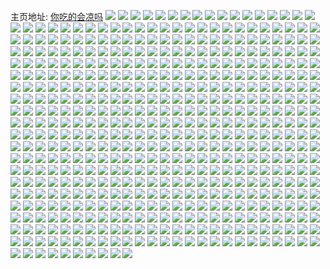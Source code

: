 主页地址: [你吃的会凉吗](https://weibo.com/u/5606866833) 
![](https://wx4.sinaimg.cn/mw2000/0067rQc1ly1h9q5w3beoej30u01o0na7.jpg) 
![](https://wx4.sinaimg.cn/mw2000/0067rQc1ly1h9py60y4bhj30u00u0dp8.jpg) 
![](https://wx4.sinaimg.cn/mw2000/0067rQc1ly1h9py61flpzj30u00u07al.jpg) 
![](https://wx4.sinaimg.cn/mw2000/0067rQc1ly1h9py622ainj30u00u0k2j.jpg) 
![](https://wx4.sinaimg.cn/mw2000/0067rQc1ly1h9py62p5rxj30u00u07fn.jpg) 
![](https://wx4.sinaimg.cn/mw2000/0067rQc1ly1h9py63xdyfj30u00u0tg0.jpg) 
![](https://wx4.sinaimg.cn/mw2000/0067rQc1ly1h9py658vftj30u00u048k.jpg) 
![](https://wx4.sinaimg.cn/mw2000/0067rQc1ly1h9py661bnqj30u00u0qbz.jpg) 
![](https://wx4.sinaimg.cn/mw2000/0067rQc1ly1h9py66inwrj30u00u0gt4.jpg) 
![](https://wx4.sinaimg.cn/mw2000/0067rQc1ly1h9py607n2yj30u00u0jzu.jpg) 
![](https://wx4.sinaimg.cn/mw2000/0067rQc1ly1h9prs7ki4dj30w30taacn.jpg) 
![](https://wx4.sinaimg.cn/mw2000/0067rQc1ly1h9l7g9lu3yj31410u0teb.jpg) 
![](https://wx4.sinaimg.cn/mw2000/0067rQc1ly1h9kv548nv7j31400u00za.jpg) 
![](https://wx4.sinaimg.cn/mw2000/0067rQc1ly1h9kv54it3vj31400u0dnx.jpg) 
![](https://wx4.sinaimg.cn/mw2000/0067rQc1ly1h9kv540hzsj31400u044z.jpg) 
![](https://wx4.sinaimg.cn/mw2000/0067rQc1ly1h9k264zlnnj30tz13ldqz.jpg) 
![](https://wx4.sinaimg.cn/mw2000/0067rQc1ly1h9k265s0b1j30u00u0wm0.jpg) 
![](https://wx4.sinaimg.cn/mw2000/0067rQc1ly1h9k2633wsoj30u0140do6.jpg) 
![](https://wx4.sinaimg.cn/mw2000/0067rQc1ly1h9k24ggu6aj30sg2mtqns.jpg) 
![](https://wx4.sinaimg.cn/mw2000/0067rQc1ly1h9k24h9g5qj30j31xzajf.jpg) 
![](https://wx4.sinaimg.cn/mw2000/0067rQc1ly1h9k24i3thqj30he1i00yn.jpg) 
![](https://wx4.sinaimg.cn/mw2000/0067rQc1ly1h9k24izbhuj30gi1j0n6m.jpg) 
![](https://wx4.sinaimg.cn/mw2000/0067rQc1ly1h9k24jpikpj30gr1ea7bi.jpg) 
![](https://wx4.sinaimg.cn/mw2000/0067rQc1ly1h9k24khz89j30g81codob.jpg) 
![](https://wx4.sinaimg.cn/mw2000/0067rQc1ly1h9k24ma8otj30sg2dce5g.jpg) 
![](https://wx4.sinaimg.cn/mw2000/0067rQc1ly1h9k24nwhqjj30qu2aqdzc.jpg) 
![](https://wx4.sinaimg.cn/mw2000/0067rQc1ly1h9k24eynhuj30i71oojyg.jpg) 
![](https://wx4.sinaimg.cn/mw2000/0067rQc1ly1h9k23az5x7j30m51ufqed.jpg) 
![](https://wx4.sinaimg.cn/mw2000/0067rQc1ly1h9k23c9tyhj30rv2blqku.jpg) 
![](https://wx4.sinaimg.cn/mw2000/0067rQc1ly1h9k23dg3x0j30pg1nedvh.jpg) 
![](https://wx4.sinaimg.cn/mw2000/0067rQc1ly1h9k23ejpzoj30qf278dt7.jpg) 
![](https://wx4.sinaimg.cn/mw2000/0067rQc1ly1h9k23fcu7hj30ji1midnk.jpg) 
![](https://wx4.sinaimg.cn/mw2000/0067rQc1ly1h9k23gl1d9j30sg2dc7n6.jpg) 
![](https://wx4.sinaimg.cn/mw2000/0067rQc1ly1h9k23hfrbaj30nv1c0k00.jpg) 
![](https://wx4.sinaimg.cn/mw2000/0067rQc1ly1h9k23inb14j30sg2mt7j8.jpg) 
![](https://wx4.sinaimg.cn/mw2000/0067rQc1ly1h9k23k0xsmj30sg2dcal4.jpg) 
![](https://wx4.sinaimg.cn/mw2000/0067rQc1ly1h9k23kldraj30sg0sdgrw.jpg) 
![](https://wx4.sinaimg.cn/mw2000/0067rQc1ly1h9k23ld7sxj30sg0sdaj5.jpg) 
![](https://wx4.sinaimg.cn/mw2000/0067rQc1ly1h9k23lsp29j30sg0sgq7n.jpg) 
![](https://wx4.sinaimg.cn/mw2000/0067rQc1ly1h9k23mm4sej30sg0qz7cd.jpg) 
![](https://wx4.sinaimg.cn/mw2000/0067rQc1ly1h9k23o8nr8j30sg2dcqmr.jpg) 
![](https://wx4.sinaimg.cn/mw2000/0067rQc1ly1h9k23pmiz2j30sg2dc7mb.jpg) 
![](https://wx4.sinaimg.cn/mw2000/0067rQc1ly1h9k23q8ugaj30hs1vy7an.jpg) 
![](https://wx4.sinaimg.cn/mw2000/0067rQc1ly1h9k239xu78j30r829o7kj.jpg) 
![](https://wx4.sinaimg.cn/mw2000/0067rQc1ly1h9k23ren2vj30sg2mt7il.jpg) 
![](https://wx4.sinaimg.cn/mw2000/0067rQc1ly1h9k1yphmrhj30sg1kwqdn.jpg) 
![](https://wx4.sinaimg.cn/mw2000/0067rQc1ly1h9k1yqo86wj30sg1kwtjv.jpg) 
![](https://wx4.sinaimg.cn/mw2000/0067rQc1ly1h9k1yv9zfmj30sg1kwds1.jpg) 
![](https://wx4.sinaimg.cn/mw2000/0067rQc1ly1h9k1ywhglij30sg20jgv2.jpg) 
![](https://wx4.sinaimg.cn/mw2000/0067rQc1ly1h9k1yx51evj30o11bx794.jpg) 
![](https://wx4.sinaimg.cn/mw2000/0067rQc1ly1h9k1yzjyolj30sg1kwwrw.jpg) 
![](https://wx4.sinaimg.cn/mw2000/0067rQc1ly1h9k1z0xt8tj30o91ciqda.jpg) 
![](https://wx4.sinaimg.cn/mw2000/0067rQc1ly1h9k1z2tnu1j30sg1kwam3.jpg) 
![](https://wx4.sinaimg.cn/mw2000/0067rQc1ly1h9k1yo1uo6j30sg1kw4dk.jpg) 
![](https://wx4.sinaimg.cn/mw2000/0067rQc1ly1h9k1opzvknj30u00u2td0.jpg) 
![](https://wx4.sinaimg.cn/mw2000/0067rQc1ly1h9k1opf1tyj30u01hc11h.jpg) 
![](https://wx4.sinaimg.cn/mw2000/0067rQc1ly1h9icpm23e3j30u00u0wm7.jpg) 
![](https://wx4.sinaimg.cn/mw2000/0067rQc1ly1h9icpn78klj30u013w45g.jpg) 
![](https://wx4.sinaimg.cn/mw2000/0067rQc1ly1h8xd3tdo20j30u00u0q92.jpg) 
![](https://wx4.sinaimg.cn/mw2000/0067rQc1ly1h8xd3tmbo3j30u00u079z.jpg) 
![](https://wx4.sinaimg.cn/mw2000/0067rQc1ly1h8xd3u2b0ij30u00u0n2q.jpg) 
![](https://wx4.sinaimg.cn/mw2000/0067rQc1ly1h8xd2t1xt1j30u00u0wk6.jpg) 
![](https://wx4.sinaimg.cn/mw2000/0067rQc1ly1h8krkphvxdj30u00u0gqx.jpg) 
![](https://wx4.sinaimg.cn/mw2000/0067rQc1ly1h8krkrvnlsj30u01aw17x.jpg) 
![](https://wx4.sinaimg.cn/mw2000/0067rQc1ly1h8krktbqyhj30u00u07ca.jpg) 
![](https://wx4.sinaimg.cn/mw2000/0067rQc1ly1h8krkvgi09j31c30u07cd.jpg) 
![](https://wx4.sinaimg.cn/mw2000/0067rQc1ly1h81hsd0kztj30u012tk0y.jpg) 
![](https://wx4.sinaimg.cn/mw2000/0067rQc1ly1h7vwq3ychjj30u00u0459.jpg) 
![](https://wx4.sinaimg.cn/mw2000/0067rQc1ly1h7vwq48uvfj30u00u0wl8.jpg) 
![](https://wx4.sinaimg.cn/mw2000/0067rQc1ly1h7vwq3kpu5j30u00u0n6p.jpg) 
![](https://wx4.sinaimg.cn/mw2000/0067rQc1ly1h7vwq4roxaj30u00u0ain.jpg) 
![](https://wx4.sinaimg.cn/mw2000/0067rQc1ly1h7vwq58jamj30u00u0aj6.jpg) 
![](https://wx4.sinaimg.cn/mw2000/0067rQc1ly1h7vwq5lullj30u00u0n5c.jpg) 
![](https://wx4.sinaimg.cn/mw2000/0067rQc1ly1h7d10lrjc5j30k00ten1v.jpg) 
![](https://wx4.sinaimg.cn/mw2000/0067rQc1ly1h6r1nl0b28j30u00u0wjg.jpg) 
![](https://wx4.sinaimg.cn/mw2000/0067rQc1ly1h6r1nl8tp7j30u00u0q5p.jpg) 
![](https://wx4.sinaimg.cn/mw2000/0067rQc1ly1h6r1nlmzuej30u00u00wf.jpg) 
![](https://wx4.sinaimg.cn/mw2000/0067rQc1ly1h6r1nkp2f6j30u00u0jwg.jpg) 
![](https://wx4.sinaimg.cn/mw2000/0067rQc1ly1h6r1nm0pm0j30u00u0n4g.jpg) 
![](https://wx4.sinaimg.cn/mw2000/0067rQc1ly1h6r1nmzup9j30u00u0n3h.jpg) 
![](https://wx4.sinaimg.cn/mw2000/0067rQc1ly1h6r1nnh3n3j30u00u0gpy.jpg) 
![](https://wx4.sinaimg.cn/mw2000/0067rQc1ly1h6r1nnv9iwj30u00u0n6e.jpg) 
![](https://wx4.sinaimg.cn/mw2000/0067rQc1ly1h6r1nml6c1j30u00u0afb.jpg) 
![](https://wx4.sinaimg.cn/mw2000/0067rQc1ly1h6gswyhyx1j30tu0twjxe.jpg) 
![](https://wx4.sinaimg.cn/mw2000/0067rQc1ly1h6gswt79wsj30tu0twgqh.jpg) 
![](https://wx4.sinaimg.cn/mw2000/0067rQc1ly1h6gsx0lt3cj30u00u0dl5.jpg) 
![](https://wx4.sinaimg.cn/mw2000/0067rQc1ly1h6gsxbb7n7j30u00u0agm.jpg) 
![](https://wx4.sinaimg.cn/mw2000/0067rQc1ly1h6gsxc2p3aj30tz0u1adl.jpg) 
![](https://wx4.sinaimg.cn/mw2000/0067rQc1ly1h6gsxdfcmmj30tz0u1gti.jpg) 
![](https://wx4.sinaimg.cn/mw2000/0067rQc1ly1h6gsxp96m4j30u00u00xa.jpg) 
![](https://wx4.sinaimg.cn/mw2000/0067rQc1ly1h6gsxuj29ij30sg1uk77q.jpg) 
![](https://wx4.sinaimg.cn/mw2000/0067rQc1ly1h6gsxvncm6j30u00u0abg.jpg) 
![](https://wx4.sinaimg.cn/mw2000/0067rQc1ly1h6gsuby3nwj30u00u07cf.jpg) 
![](https://wx4.sinaimg.cn/mw2000/0067rQc1ly1h6gsuf0dlpj30u00u0tcz.jpg) 
![](https://wx4.sinaimg.cn/mw2000/0067rQc1ly1h6ahgt8iwvj30u00u0zmb.jpg) 
![](https://wx4.sinaimg.cn/mw2000/0067rQc1ly1h6ahguf7hkj30u0140gnu.jpg) 
![](https://wx4.sinaimg.cn/mw2000/0067rQc1ly1h6ahgvowq3j30u017ktgw.jpg) 
![](https://wx4.sinaimg.cn/mw2000/0067rQc1ly1h6ahgwgqayj30u00uq78n.jpg) 
![](https://wx4.sinaimg.cn/mw2000/0067rQc1ly1h62foqsf4bj30u00u00y6.jpg) 
![](https://wx4.sinaimg.cn/mw2000/0067rQc1ly1h61pbp6xi9j30u00u0q7a.jpg) 
![](https://wx4.sinaimg.cn/mw2000/0067rQc1ly1h61pbpqeo1j30u00u0dkg.jpg) 
![](https://wx4.sinaimg.cn/mw2000/0067rQc1ly1h61pbf8l5zj30tu0tuab7.jpg) 
![](https://wx4.sinaimg.cn/mw2000/0067rQc1ly1h5xa45hic1j30u00u0wn6.jpg) 
![](https://wx4.sinaimg.cn/mw2000/0067rQc1ly1h5scdqegbbj30u01hcdu1.jpg) 
![](https://wx4.sinaimg.cn/mw2000/0067rQc1ly1h5scdqy9rfj30u01407de.jpg) 
![](https://wx4.sinaimg.cn/mw2000/0067rQc1ly1h5scdrejjbj30u01hc16s.jpg) 
![](https://wx4.sinaimg.cn/mw2000/0067rQc1ly1h5scds1mn5j30u01hc15s.jpg) 
![](https://wx4.sinaimg.cn/mw2000/0067rQc1ly1h5scdsk7q4j30u01hcam0.jpg) 
![](https://wx4.sinaimg.cn/mw2000/0067rQc1ly1h5scdt2jbsj30u01hc7f9.jpg) 
![](https://wx4.sinaimg.cn/mw2000/0067rQc1ly1h5q9otnob2j30u01bi104.jpg) 
![](https://wx4.sinaimg.cn/mw2000/0067rQc1ly1h5msuj5nyaj30tu0tu7c3.jpg) 
![](https://wx4.sinaimg.cn/mw2000/0067rQc1ly1h5msujtfg7j30u00u0wml.jpg) 
![](https://wx4.sinaimg.cn/mw2000/0067rQc1ly1h5lm7yx7bhj30u00u0dmw.jpg) 
![](https://wx4.sinaimg.cn/mw2000/0067rQc1ly1h5lm7yb5p5j30u01407gz.jpg) 
![](https://wx4.sinaimg.cn/mw2000/0067rQc1ly1h5gw1v6oobj30u00u0dop.jpg) 
![](https://wx4.sinaimg.cn/mw2000/0067rQc1ly1h5gw1vnymdj30u00u0qb7.jpg) 
![](https://wx4.sinaimg.cn/mw2000/0067rQc1ly1h5gw1w4el3j30u00u0wpa.jpg) 
![](https://wx4.sinaimg.cn/mw2000/0067rQc1ly1h5gw1wfcefj30u00u0do3.jpg) 
![](https://wx4.sinaimg.cn/mw2000/0067rQc1ly1h5gw1wtz3nj30u00u0wpx.jpg) 
![](https://wx4.sinaimg.cn/mw2000/0067rQc1ly1h5gw1u9rxbj30u00u046x.jpg) 
![](https://wx4.sinaimg.cn/mw2000/0067rQc1ly1h5gw1x4wp2j30u00u0gro.jpg) 
![](https://wx4.sinaimg.cn/mw2000/0067rQc1ly1h5gw1xh1crj30u00u045z.jpg) 
![](https://wx4.sinaimg.cn/mw2000/0067rQc1ly1h5gw1xswf8j30u00u0ah9.jpg) 
![](https://wx4.sinaimg.cn/mw2000/0067rQc1ly1h5clz78kcmj30u01910z8.jpg) 
![](https://wx4.sinaimg.cn/mw2000/0067rQc1ly1h5596yfgf4j30tu0tujux.jpg) 
![](https://wx4.sinaimg.cn/mw2000/0067rQc1ly1h523o50kc4j30wp0u0wg8.jpg) 
![](https://wx4.sinaimg.cn/mw2000/0067rQc1ly1h51vdu5h2pj30tu13ugyf.jpg) 
![](https://wx4.sinaimg.cn/mw2000/0067rQc1ly1h4zmvld9xwj30u00u0th9.jpg) 
![](https://wx4.sinaimg.cn/mw2000/0067rQc1ly1h4zmvkxvadj30u00u07au.jpg) 
![](https://wx4.sinaimg.cn/mw2000/0067rQc1ly1h4zmvlo00qj30u00u0gqc.jpg) 
![](https://wx4.sinaimg.cn/mw2000/0067rQc1ly1h4zmvlxljcj30u00u0aga.jpg) 
![](https://wx4.sinaimg.cn/mw2000/0067rQc1ly1h4zmvmazi8j30u00u07bg.jpg) 
![](https://wx4.sinaimg.cn/mw2000/0067rQc1ly1h4zmvmmavqj30u00u0462.jpg) 
![](https://wx4.sinaimg.cn/mw2000/0067rQc1ly1h4zmvnojocj30u00u0tfn.jpg) 
![](https://wx4.sinaimg.cn/mw2000/0067rQc1ly1h4zmvo722tj30u00u0jz6.jpg) 
![](https://wx4.sinaimg.cn/mw2000/0067rQc1ly1h4zmvohmiuj30u00u0wl1.jpg) 
![](https://wx4.sinaimg.cn/mw2000/0067rQc1ly1h4zbsll0vqj30sb0jz0wm.jpg) 
![](https://wx4.sinaimg.cn/mw2000/0067rQc1ly1h4zbsl8s1oj30u00u0jw1.jpg) 
![](https://wx4.sinaimg.cn/mw2000/0067rQc1ly1h4w4m13ps8j30u00u0zqm.jpg) 
![](https://wx4.sinaimg.cn/mw2000/0067rQc1ly1h4u1y9fznrj30u01hck5j.jpg) 
![](https://wx4.sinaimg.cn/mw2000/0067rQc1ly1h4slakm8poj30uf0u0n14.jpg) 
![](https://wx4.sinaimg.cn/mw2000/0067rQc1ly1h4ofi4y1gaj30u00zg0w1.jpg) 
![](https://wx4.sinaimg.cn/mw2000/0067rQc1ly1h4ihxux5ilj30zk0k0tbx.jpg) 
![](https://wx4.sinaimg.cn/mw2000/0067rQc1ly1h4h5ckljz5j31g90u0dn3.jpg) 
![](https://wx4.sinaimg.cn/mw2000/0067rQc1ly1h4h5c2zggxj31if0u0agz.jpg) 
![](https://wx4.sinaimg.cn/mw2000/0067rQc1ly1h4fvx1e41yj30sg2687mc.jpg) 
![](https://wx4.sinaimg.cn/mw2000/0067rQc1ly1h4fvx20pvuj30sg2dch8w.jpg) 
![](https://wx4.sinaimg.cn/mw2000/0067rQc1ly1h4fvx2jgwkj30sg2dc4jm.jpg) 
![](https://wx4.sinaimg.cn/mw2000/0067rQc1ly1h4fvx320sjj30sg2c41gf.jpg) 
![](https://wx4.sinaimg.cn/mw2000/0067rQc1ly1h4fvx3h8bwj30sg254h3m.jpg) 
![](https://wx4.sinaimg.cn/mw2000/0067rQc1ly1h4fvx41sbwj30sg2dcb07.jpg) 
![](https://wx4.sinaimg.cn/mw2000/0067rQc1ly1h4fvx0zxq7j30sg2dcha4.jpg) 
![](https://wx4.sinaimg.cn/mw2000/0067rQc1ly1h4fvx4g9h1j30sg3agqhv.jpg) 
![](https://wx4.sinaimg.cn/mw2000/0067rQc1ly1h4fvx55eihj30sg2dch7h.jpg) 
![](https://wx4.sinaimg.cn/mw2000/0067rQc1ly1h4f8nbcp7qj30u00u07b6.jpg) 
![](https://wx4.sinaimg.cn/mw2000/0067rQc1ly1h4cf477f4yj30ko0ep763.jpg) 
![](https://wx4.sinaimg.cn/mw2000/0067rQc1ly1h4b75f88ysj30u00u07bl.jpg) 
![](https://wx4.sinaimg.cn/mw2000/0067rQc1ly1h4b75eyu6cj30th1ftn3s.jpg) 
![](https://wx4.sinaimg.cn/mw2000/0067rQc1ly1h4a6ww0ja2j30u00u0jzq.jpg) 
![](https://wx4.sinaimg.cn/mw2000/0067rQc1ly1h485dfab5uj30u00u044y.jpg) 
![](https://wx4.sinaimg.cn/mw2000/0067rQc1ly1h46ghgqmxij30uw0u0qb4.jpg) 
![](https://wx4.sinaimg.cn/mw2000/0067rQc1ly1h46ghizc9pj30u01hck18.jpg) 
![](https://wx4.sinaimg.cn/mw2000/0067rQc1ly1h41yl81ze1j30u01hc7em.jpg) 
![](https://wx4.sinaimg.cn/mw2000/0067rQc1ly1h41yl99yo8j30u01hcaju.jpg) 
![](https://wx4.sinaimg.cn/mw2000/0067rQc1ly1h41yl9woivj30u0140gvq.jpg) 
![](https://wx4.sinaimg.cn/mw2000/0067rQc1ly1h41ylah7itj30u00u0n4p.jpg) 
![](https://wx4.sinaimg.cn/mw2000/0067rQc1ly1h41yl78asoj30u00u0dm6.jpg) 
![](https://wx4.sinaimg.cn/mw2000/0067rQc1ly1h41ylax43dj30u01pan4m.jpg) 
![](https://wx4.sinaimg.cn/mw2000/0067rQc1ly1h40ypxgff1j30u01hcn3h.jpg) 
![](https://wx4.sinaimg.cn/mw2000/0067rQc1ly1h3zspwcdhij31400u0tgq.jpg) 
![](https://wx4.sinaimg.cn/mw2000/0067rQc1ly1h3u8t4z0lvj30tu0tu0zo.jpg) 
![](https://wx4.sinaimg.cn/mw2000/0067rQc1ly1h3roy5na40j30u00u0458.jpg) 
![](https://wx4.sinaimg.cn/mw2000/0067rQc1ly1h3roy5w567j30u00u0gqa.jpg) 
![](https://wx4.sinaimg.cn/mw2000/0067rQc1ly1h3roy4zkc7j30u00u0n16.jpg) 
![](https://wx4.sinaimg.cn/mw2000/0067rQc1ly1h3roy64gy9j30u00u0wkd.jpg) 
![](https://wx4.sinaimg.cn/mw2000/0067rQc1ly1h3roy6dpr4j30u00u0dn3.jpg) 
![](https://wx4.sinaimg.cn/mw2000/0067rQc1ly1h3roy6p5pnj30u00u0jwr.jpg) 
![](https://wx4.sinaimg.cn/mw2000/0067rQc1ly1h3roy6x6msj30u00u0wn2.jpg) 
![](https://wx4.sinaimg.cn/mw2000/0067rQc1ly1h3roy7b4ajj30u00u0afk.jpg) 
![](https://wx4.sinaimg.cn/mw2000/0067rQc1ly1h3roy7k0pej30u01400ye.jpg) 
![](https://wx4.sinaimg.cn/mw2000/0067rQc1ly1h3ob5v6z2ej30u01hcn55.jpg) 
![](https://wx4.sinaimg.cn/mw2000/0067rQc1ly1h3ob5urs3sj30u01hcai9.jpg) 
![](https://wx4.sinaimg.cn/mw2000/0067rQc1ly1h3ob6igufwj30u01hctin.jpg) 
![](https://wx4.sinaimg.cn/mw2000/0067rQc1ly1h3ob6i1pw6j30u00u0gp7.jpg) 
![](https://wx4.sinaimg.cn/mw2000/0067rQc1ly1h3n7telumzj30u00u0n3l.jpg) 
![](https://wx4.sinaimg.cn/mw2000/0067rQc1ly1h3lyw0dimqj30u01400ye.jpg) 
![](https://wx4.sinaimg.cn/mw2000/0067rQc1ly1h3lyw0tn2xj30u0140tdv.jpg) 
![](https://wx4.sinaimg.cn/mw2000/0067rQc1ly1h3jq6yxzh3j30u01hckbl.jpg) 
![](https://wx4.sinaimg.cn/mw2000/0067rQc1ly1h3i81odknjj30u01sy78i.jpg) 
![](https://wx4.sinaimg.cn/mw2000/0067rQc1ly1h3gdc04xzej30u00u010c.jpg) 
![](https://wx4.sinaimg.cn/mw2000/0067rQc1ly1h3fzxq1hgpj30u00u07ax.jpg) 
![](https://wx4.sinaimg.cn/mw2000/0067rQc1ly1h3feby02hyj31910u0jxg.jpg) 
![](https://wx4.sinaimg.cn/mw2000/0067rQc1ly1h3f2q5kqqzj30u01syjw4.jpg) 
![](https://wx4.sinaimg.cn/mw2000/0067rQc1ly1h3f2q65ceoj30u00u0jyw.jpg) 
![](https://wx4.sinaimg.cn/mw2000/0067rQc1ly1h3binj6onij30u00u0tg4.jpg) 
![](https://wx4.sinaimg.cn/mw2000/0067rQc1ly1h39rl8syf9j30tu0tutdy.jpg) 
![](https://wx4.sinaimg.cn/mw2000/0067rQc1ly1h398bo3ek8j30u00u0gsc.jpg) 
![](https://wx4.sinaimg.cn/mw2000/0067rQc1ly1h381rc12zgj30mi0u00vz.jpg) 
![](https://wx4.sinaimg.cn/mw2000/0067rQc1ly1h3712v01urj30u00u07cm.jpg) 
![](https://wx4.sinaimg.cn/mw2000/0067rQc1ly1h36gy0p4mqj30u00u0tgn.jpg) 
![](https://wx4.sinaimg.cn/mw2000/0067rQc1ly1h36gy08am9j30u00u0wmg.jpg) 
![](https://wx4.sinaimg.cn/mw2000/0067rQc1ly1h36gy14qq3j30u00u0aiy.jpg) 
![](https://wx4.sinaimg.cn/mw2000/0067rQc1ly1h36gy1uri1j30u00u0wlt.jpg) 
![](https://wx4.sinaimg.cn/mw2000/0067rQc1ly1h34g508n27j30u00u0dil.jpg) 
![](https://wx4.sinaimg.cn/mw2000/0067rQc1ly1h34g51e47bj30u40u0gpq.jpg) 
![](https://wx4.sinaimg.cn/mw2000/0067rQc1ly1h34g52cugcj30u00u0wih.jpg) 
![](https://wx4.sinaimg.cn/mw2000/0067rQc1ly1h33nnxfua3j30u0140aef.jpg) 
![](https://wx4.sinaimg.cn/mw2000/0067rQc1ly1h33nnxsmchj30u00u0tek.jpg) 
![](https://wx4.sinaimg.cn/mw2000/0067rQc1ly1h32fs17ftuj30tu0tu79f.jpg) 
![](https://wx4.sinaimg.cn/mw2000/0067rQc1ly1h31y60uqavj30u00u0wjq.jpg) 
![](https://wx4.sinaimg.cn/mw2000/0067rQc1ly1h31y618ea8j30u00u0do5.jpg) 
![](https://wx4.sinaimg.cn/mw2000/0067rQc1ly1h31y61ixdqj30u00u07a7.jpg) 
![](https://wx4.sinaimg.cn/mw2000/0067rQc1ly1h31y622ecqj30u00u0k0l.jpg) 
![](https://wx4.sinaimg.cn/mw2000/0067rQc1ly1h2zriqtssfj30u0140grf.jpg) 
![](https://wx4.sinaimg.cn/mw2000/0067rQc1ly1h2zri1s8jtj30u00u0wl3.jpg) 
![](https://wx4.sinaimg.cn/mw2000/0067rQc1ly1h2zri22ku1j30u00u0dky.jpg) 
![](https://wx4.sinaimg.cn/mw2000/0067rQc1ly1h2zri1j6qjj30u00u011j.jpg) 
![](https://wx4.sinaimg.cn/mw2000/0067rQc1ly1h2zri29yuwj30u00u0afi.jpg) 
![](https://wx4.sinaimg.cn/mw2000/0067rQc1ly1h2zri2kk3lj30u00u0jzc.jpg) 
![](https://wx4.sinaimg.cn/mw2000/0067rQc1ly1h2zri2tvwyj30u00u0q9x.jpg) 
![](https://wx4.sinaimg.cn/mw2000/0067rQc1ly1h2zri32ad2j30u00u044g.jpg) 
![](https://wx4.sinaimg.cn/mw2000/0067rQc1ly1h2zri3ezg6j30u00u0449.jpg) 
![](https://wx4.sinaimg.cn/mw2000/0067rQc1ly1h2zri3plogj30u00u07bv.jpg) 
![](https://wx4.sinaimg.cn/mw2000/0067rQc1ly1h2zpnstk4hj30u00u0juu.jpg) 
![](https://wx4.sinaimg.cn/mw2000/0067rQc1ly1h2zpnsf0b8j30u00u0qa2.jpg) 
![](https://wx4.sinaimg.cn/mw2000/0067rQc1ly1h2zpnt5t3cj30u0184tg9.jpg) 
![](https://wx4.sinaimg.cn/mw2000/0067rQc1ly1h2zpntchawj30u00u0448.jpg) 
![](https://wx4.sinaimg.cn/mw2000/0067rQc1ly1h2xvq9s0yij30u01syafz.jpg) 
![](https://wx4.sinaimg.cn/mw2000/0067rQc1ly1h2xvnev7o1j30u00u0wlz.jpg) 
![](https://wx4.sinaimg.cn/mw2000/0067rQc1ly1h2wlwa70y3j30u0140105.jpg) 
![](https://wx4.sinaimg.cn/mw2000/0067rQc1ly1h2wlw9tg1vj30u00u0wk3.jpg) 
![](https://wx4.sinaimg.cn/mw2000/0067rQc1gy1h2vffkdaftj30u00u0124.jpg) 
![](https://wx4.sinaimg.cn/mw2000/0067rQc1gy1h2vfflek8pj31hc0u0aio.jpg) 
![](https://wx4.sinaimg.cn/mw2000/0067rQc1gy1h2vffm2lsaj30k00zkq9j.jpg) 
![](https://wx4.sinaimg.cn/mw2000/0067rQc1gy1h2vffiz2mvj30u00u0tew.jpg) 
![](https://wx4.sinaimg.cn/mw2000/0067rQc1gy1h2vahn01g3j31400u0aff.jpg) 
![](https://wx4.sinaimg.cn/mw2000/0067rQc1gy1h2vai3nn4aj30u0140wkv.jpg) 
![](https://wx4.sinaimg.cn/mw2000/0067rQc1gy1h2uh5tzgxkj30u014047m.jpg) 
![](https://wx4.sinaimg.cn/mw2000/0067rQc1gy1h2qq96q8jnj30u01hcaj4.jpg) 
![](https://wx4.sinaimg.cn/mw2000/0067rQc1gy1h2qq97cri8j30u01hcgxd.jpg) 
![](https://wx4.sinaimg.cn/mw2000/0067rQc1gy1h2oh7f9o4hj30u00ygmz8.jpg) 
![](https://wx4.sinaimg.cn/mw2000/0067rQc1gy1h2m73fy0j6j30u01hc7g9.jpg) 
![](https://wx4.sinaimg.cn/mw2000/0067rQc1ly1h2m156wu3xj30u00vktb2.jpg) 
![](https://wx4.sinaimg.cn/mw2000/0067rQc1ly1h2m156i3ixj30u00u1gnf.jpg) 
![](https://wx4.sinaimg.cn/mw2000/0067rQc1gy1h2l2stsjufj30wi0r1ta6.jpg) 
![](https://wx4.sinaimg.cn/mw2000/0067rQc1gy1h2l2steomej30wi0ti0ud.jpg) 
![](https://wx4.sinaimg.cn/mw2000/0067rQc1gy1h2l2su70eij30wi0t7760.jpg) 
![](https://wx4.sinaimg.cn/mw2000/0067rQc1gy1h2l2sukb9mj30u00xhac3.jpg) 
![](https://wx4.sinaimg.cn/mw2000/0067rQc1gy1h2l2svsw7qj30u00uqmz9.jpg) 
![](https://wx4.sinaimg.cn/mw2000/0067rQc1gy1h2l2sv69pvj30u00u1jt4.jpg) 
![](https://wx4.sinaimg.cn/mw2000/0067rQc1gy1h2ie0vxrxwj30uj0u0afr.jpg) 
![](https://wx4.sinaimg.cn/mw2000/0067rQc1gy1h2ie0x4150j30u0140tlc.jpg) 
![](https://wx4.sinaimg.cn/mw2000/0067rQc1gy1h2idzud50hj30u00u00yb.jpg) 
![](https://wx4.sinaimg.cn/mw2000/0067rQc1gy1h2gcu3053ij30u00vudhj.jpg) 
![](https://wx4.sinaimg.cn/mw2000/0067rQc1gy1h2gcubpn9pj31sy0u079y.jpg) 
![](https://wx4.sinaimg.cn/mw2000/0067rQc1gy1h2gbo0edq2j30u00u0thb.jpg) 
![](https://wx4.sinaimg.cn/mw2000/0067rQc1gy1h2gbo1url0j30u00u0ahv.jpg) 
![](https://wx4.sinaimg.cn/mw2000/0067rQc1gy1h2gbo32ds2j30u00u010z.jpg) 
![](https://wx4.sinaimg.cn/mw2000/0067rQc1gy1h2gbnuuzbhj30u00u0jyj.jpg) 
![](https://wx4.sinaimg.cn/mw2000/0067rQc1gy1h2f6zul24mj30u00u27bm.jpg) 
![](https://wx4.sinaimg.cn/mw2000/0067rQc1gy1h2f6zvi92dj30u01407d1.jpg) 
![](https://wx4.sinaimg.cn/mw2000/0067rQc1gy1h2f6ztgefnj30u00u0111.jpg) 
![](https://wx4.sinaimg.cn/mw2000/0067rQc1gy1h2f6zw6cp0j31400u0jvy.jpg) 
![](https://wx4.sinaimg.cn/mw2000/0067rQc1gy1h2epjg1dc2j30u00u0tdz.jpg) 
![](https://wx4.sinaimg.cn/mw2000/0067rQc1gy1h2e1neei1ij30u40u0myw.jpg) 
![](https://wx4.sinaimg.cn/mw2000/0067rQc1gy1h2e1ncb1okj30u00ys0uq.jpg) 
![](https://wx4.sinaimg.cn/mw2000/0067rQc1gy1h2cun2lfovj30u00vd0uf.jpg) 
![](https://wx4.sinaimg.cn/mw2000/0067rQc1gy1h2cun7o7jzj30u01sytii.jpg) 
![](https://wx4.sinaimg.cn/mw2000/0067rQc1gy1h2bp6qbg1gj30u00uhwg9.jpg) 
![](https://wx4.sinaimg.cn/mw2000/0067rQc1ly1h2ak98d1jqj30u00uj764.jpg) 
![](https://wx4.sinaimg.cn/mw2000/0067rQc1ly1h2ak99nua1j30u0140jyc.jpg) 
![](https://wx4.sinaimg.cn/mw2000/0067rQc1ly1h2ak75rtn0j30u00u0wl9.jpg) 
![](https://wx4.sinaimg.cn/mw2000/0067rQc1ly1h2ak76aampj30u00u0agy.jpg) 
![](https://wx4.sinaimg.cn/mw2000/0067rQc1ly1h2ak78phy5j30u00u0aia.jpg) 
![](https://wx4.sinaimg.cn/mw2000/0067rQc1ly1h2ak79te8dj30u00u079q.jpg) 
![](https://wx4.sinaimg.cn/mw2000/0067rQc1ly1h2aduqb5h4j30u01syq6a.jpg) 
![](https://wx4.sinaimg.cn/mw2000/0067rQc1gy1h29bzjxmncj30wi0wrtcu.jpg) 
![](https://wx4.sinaimg.cn/mw2000/0067rQc1ly1h28a0n1uhvj30wi0m975p.jpg) 
![](https://wx4.sinaimg.cn/mw2000/0067rQc1ly1h2743vodpsj30u00u0dkp.jpg) 
![](https://wx4.sinaimg.cn/mw2000/0067rQc1ly1h2743vb36mj30u00u0wj2.jpg) 
![](https://wx4.sinaimg.cn/mw2000/0067rQc1ly1h26oxc7x20j32c02c0hdw.jpg) 
![](https://wx4.sinaimg.cn/mw2000/0067rQc1ly1h26oxf0cenj32c02c0npf.jpg) 
![](https://wx4.sinaimg.cn/mw2000/0067rQc1gy1h21g6uuqp0j30u00u0ai1.jpg) 
![](https://wx4.sinaimg.cn/mw2000/0067rQc1gy1h21g6oea2ij30u00u07cy.jpg) 
![](https://wx4.sinaimg.cn/mw2000/0067rQc1gy1h21g6nu484j30u00u0n4a.jpg) 
![](https://wx4.sinaimg.cn/mw2000/0067rQc1gy1h1xra4ruylj30u01a344o.jpg) 
![](https://wx4.sinaimg.cn/mw2000/0067rQc1gy1h1vl1w34bej30u00x8n1h.jpg) 
![](https://wx4.sinaimg.cn/mw2000/0067rQc1gy1h1vl1vi9r5j30u014ajvl.jpg) 
![](https://wx4.sinaimg.cn/mw2000/0067rQc1gy1h1saraisn4j31400u0gr2.jpg) 
![](https://wx4.sinaimg.cn/mw2000/0067rQc1gy1h1phvklodij30u00u0wol.jpg) 
![](https://wx4.sinaimg.cn/mw2000/0067rQc1gy1h1phvl0rotj30u00u0n5n.jpg) 
![](https://wx4.sinaimg.cn/mw2000/0067rQc1gy1h1phvjxs45j30u00u0wma.jpg) 
![](https://wx4.sinaimg.cn/mw2000/0067rQc1gy1h1phvlgtcsj30u00u0dmq.jpg) 
![](https://wx4.sinaimg.cn/mw2000/0067rQc1gy1h1oi5k788fj30o60wadqy.jpg) 
![](https://wx4.sinaimg.cn/mw2000/0067rQc1gy1h1oi28b20uj30u00u0tjn.jpg) 
![](https://wx4.sinaimg.cn/mw2000/0067rQc1gy1h1oi27baicj30u00u011t.jpg) 
![](https://wx4.sinaimg.cn/mw2000/0067rQc1gy1h1lzctuy6aj30u00z8jwp.jpg) 
![](https://wx4.sinaimg.cn/mw2000/0067rQc1ly1h1l9s8egw8j30u00u0grt.jpg) 
![](https://wx4.sinaimg.cn/mw2000/0067rQc1ly1h1l9s8zpjoj30u00u0n28.jpg) 
![](https://wx4.sinaimg.cn/mw2000/0067rQc1ly1h1l9s9iaexj30u00u07a1.jpg) 
![](https://wx4.sinaimg.cn/mw2000/0067rQc1ly1h1l9sav7x2j30u00u0wkm.jpg) 
![](https://wx4.sinaimg.cn/mw2000/0067rQc1ly1h1l9s7qbxcj30u00u0n3p.jpg) 
![](https://wx4.sinaimg.cn/mw2000/0067rQc1ly1h1l9sbeidsj30u00u0dm2.jpg) 
![](https://wx4.sinaimg.cn/mw2000/0067rQc1ly1h1l9sbvoe1j30u00u0afk.jpg) 
![](https://wx4.sinaimg.cn/mw2000/0067rQc1ly1h1l9sacnu6j30u00u0dnm.jpg) 
![](https://wx4.sinaimg.cn/mw2000/0067rQc1ly1h1l9sc9cpaj30u00u0q7q.jpg) 
![](https://wx4.sinaimg.cn/mw2000/0067rQc1ly1h1d1fffa37j32c02c0b2c.jpg) 
![](https://wx4.sinaimg.cn/mw2000/0067rQc1ly1h1d1fcgqdxj31rx1rxe82.jpg) 
![](https://wx4.sinaimg.cn/mw2000/0067rQc1ly1h1d1fh9lgjj32c02c0u0z.jpg) 
![](https://wx4.sinaimg.cn/mw2000/0067rQc1ly1h1d1fasnncj32c02c07wk.jpg) 
![](https://wx4.sinaimg.cn/mw2000/0067rQc1ly1h1d1fjtdizj32c02c0kjp.jpg) 
![](https://wx4.sinaimg.cn/mw2000/0067rQc1ly1h19nhtkdxxj31lv1lvkjd.jpg) 
![](https://wx4.sinaimg.cn/mw2000/0067rQc1gy1h14tdb1hnlj30u01stjxo.jpg) 
![](https://wx4.sinaimg.cn/mw2000/0067rQc1gy1h14tdbkey5j30u01tyq9a.jpg) 
![](https://wx4.sinaimg.cn/mw2000/0067rQc1gy1h14tdc1dn7j30tl2gegs3.jpg) 
![](https://wx4.sinaimg.cn/mw2000/0067rQc1gy1h14td9f8poj30qo1bftd6.jpg) 
![](https://wx4.sinaimg.cn/mw2000/0067rQc1gy1h14tddnk97j30u01o0qgh.jpg) 
![](https://wx4.sinaimg.cn/mw2000/0067rQc1gy1h14tdfqfjlj30u01o118r.jpg) 
![](https://wx4.sinaimg.cn/mw2000/0067rQc1gy1h14tdh6778j30na2l00zr.jpg) 
![](https://wx4.sinaimg.cn/mw2000/0067rQc1gy1h14tdhtkgnj30u0266q8l.jpg) 
![](https://wx4.sinaimg.cn/mw2000/0067rQc1gy1h14tdidti8j30ln2abn0x.jpg) 
![](https://wx4.sinaimg.cn/mw2000/0067rQc1gy1h13x6lwq9ij30u00vugpy.jpg) 
![](https://wx4.sinaimg.cn/mw2000/0067rQc1gy1h11rwneld4j30u01synb0.jpg) 
![](https://wx4.sinaimg.cn/mw2000/0067rQc1gy1h11rws8xcyj30u01syto2.jpg) 
![](https://wx4.sinaimg.cn/mw2000/0067rQc1gy1h0z985l0lvj31sy0u0tjy.jpg) 
![](https://wx4.sinaimg.cn/mw2000/0067rQc1ly1h0vtmb1wt7j30zk0k0jvc.jpg) 
![](https://wx4.sinaimg.cn/mw2000/0067rQc1gy1h0uq3ylnwvj30u00u0af4.jpg) 
![](https://wx4.sinaimg.cn/mw2000/0067rQc1gy1h0r5reyewwj30u00u0afm.jpg) 
![](https://wx4.sinaimg.cn/mw2000/0067rQc1ly1h0ou700lxbj32c02c07wl.jpg) 
![](https://wx4.sinaimg.cn/mw2000/0067rQc1ly1h0ou6xnjd6j32c02c0x6r.jpg) 
![](https://wx4.sinaimg.cn/mw2000/0067rQc1ly1h0ou72b1flj32c02c0npf.jpg) 
![](https://wx4.sinaimg.cn/mw2000/0067rQc1ly1h0ou75h6j9j32c02c04qr.jpg) 
![](https://wx4.sinaimg.cn/mw2000/0067rQc1ly1h0ou77ysxgj32c02c0npf.jpg) 
![](https://wx4.sinaimg.cn/mw2000/0067rQc1ly1h0ou7af27dj32c02c04qs.jpg) 
![](https://wx4.sinaimg.cn/mw2000/0067rQc1ly1h0ou7d9zvdj32c02c01l0.jpg) 
![](https://wx4.sinaimg.cn/mw2000/0067rQc1ly1h0ou7gph9uj32c02c0kjn.jpg) 
![](https://wx4.sinaimg.cn/mw2000/0067rQc1ly1h0ou7iorucj32c02c0b2c.jpg) 
![](https://wx4.sinaimg.cn/mw2000/0067rQc1ly1h0mp5c5pb3j320q26cu0y.jpg) 
![](https://wx4.sinaimg.cn/mw2000/0067rQc1ly1h0mp5gkv9wj31xo1yye82.jpg) 
![](https://wx4.sinaimg.cn/mw2000/0067rQc1ly1h0mp57yi3uj321q28nkjn.jpg) 
![](https://wx4.sinaimg.cn/mw2000/0067rQc1ly1h0mp5illvzj31w51w5npe.jpg) 
![](https://wx4.sinaimg.cn/mw2000/0067rQc1ly1h0mc4t67nzj30wi1ycn4g.jpg) 
![](https://wx4.sinaimg.cn/mw2000/0067rQc1gy1h0kuy00cvqj30u00u0tgy.jpg) 
![](https://wx4.sinaimg.cn/mw2000/0067rQc1gy1h0kuy1y51aj30u00u0tfm.jpg) 
![](https://wx4.sinaimg.cn/mw2000/0067rQc1gy1h0kuy1fk2oj30u00u0tfr.jpg) 
![](https://wx4.sinaimg.cn/mw2000/0067rQc1gy1h0kuy2p60yj30u00u07c7.jpg) 
![](https://wx4.sinaimg.cn/mw2000/0067rQc1ly1h0inovinioj32c02c0u0y.jpg) 
![](https://wx4.sinaimg.cn/mw2000/0067rQc1ly1h0inoyc85fj32c02c0x6s.jpg) 
![](https://wx4.sinaimg.cn/mw2000/0067rQc1ly1h0inp0us39j32c02c0kjo.jpg) 
![](https://wx4.sinaimg.cn/mw2000/0067rQc1ly1h0inp1vy0mj31a11a17wh.jpg) 
![](https://wx4.sinaimg.cn/mw2000/0067rQc1gy1h0gqq213sqj30u0140106.jpg) 
![](https://wx4.sinaimg.cn/mw2000/0067rQc1ly1h0dcpnx8vlj32c02c0u11.jpg) 
![](https://wx4.sinaimg.cn/mw2000/0067rQc1ly1h0dcpph0qkj32c02c04qr.jpg) 
![](https://wx4.sinaimg.cn/mw2000/0067rQc1ly1h0dcpl8hhpj32c02c0e84.jpg) 
![](https://wx4.sinaimg.cn/mw2000/0067rQc1ly1h0dcpr7pfqj32c02c07wj.jpg) 
![](https://wx4.sinaimg.cn/mw2000/0067rQc1ly1h0dcpt9va2j32c02c01l1.jpg) 
![](https://wx4.sinaimg.cn/mw2000/0067rQc1ly1h0dcpvat7qj32c02c0npg.jpg) 
![](https://wx4.sinaimg.cn/mw2000/0067rQc1gy1h0acnceugcj30u00u0jx0.jpg) 
![](https://wx4.sinaimg.cn/mw2000/0067rQc1gy1h0acl67mb2j30u00u07db.jpg) 
![](https://wx4.sinaimg.cn/mw2000/0067rQc1gy1h0acl5ptb4j30u00u0jz3.jpg) 
![](https://wx4.sinaimg.cn/mw2000/0067rQc1gy1h0acl6pqg7j30u00u0n2f.jpg) 
![](https://wx4.sinaimg.cn/mw2000/0067rQc1gy1h0acl79vt7j30u00u07cu.jpg) 
![](https://wx4.sinaimg.cn/mw2000/0067rQc1gy1h099bkykujj30u00u0aif.jpg) 
![](https://wx4.sinaimg.cn/mw2000/0067rQc1gy1h099bqiqcrj30u00u0tit.jpg) 
![](https://wx4.sinaimg.cn/mw2000/0067rQc1gy1h099blmlchj30u00u0n5n.jpg) 
![](https://wx4.sinaimg.cn/mw2000/0067rQc1gy1h099bma7m8j30u00u0ahp.jpg) 
![](https://wx4.sinaimg.cn/mw2000/0067rQc1gy1h07dwa34dzj30u01407fj.jpg) 
![](https://wx4.sinaimg.cn/mw2000/0067rQc1gy1h07dwamo40j30u00u0aju.jpg) 
![](https://wx4.sinaimg.cn/mw2000/0067rQc1gy1h07dw8hn0mj30u01a8k0z.jpg) 
![](https://wx4.sinaimg.cn/mw2000/0067rQc1gy1h07dw9iy5zj30u00u00y2.jpg) 
![](https://wx4.sinaimg.cn/mw2000/0067rQc1gy1h065dtwjllj30u01hcqcd.jpg) 
![](https://wx4.sinaimg.cn/mw2000/0067rQc1ly1h007jigu4xj30wi1lsanm.jpg) 
![](https://wx4.sinaimg.cn/mw2000/0067rQc1ly1h007jl8h19j30wi1lsgzy.jpg) 
![](https://wx4.sinaimg.cn/mw2000/0067rQc1ly1gzyqp6emlkj30u0140n9t.jpg) 
![](https://wx4.sinaimg.cn/mw2000/0067rQc1ly1gzyqp752kwj30u014013g.jpg) 
![](https://wx4.sinaimg.cn/mw2000/0067rQc1ly1gzreeugz01j30u00u0wkz.jpg) 
![](https://wx4.sinaimg.cn/mw2000/0067rQc1ly1gzreeup3ynj30u00u010p.jpg) 
![](https://wx4.sinaimg.cn/mw2000/0067rQc1ly1gzreevb463j30u00u0wl3.jpg) 
![](https://wx4.sinaimg.cn/mw2000/0067rQc1ly1gzreevooamj30u00u010b.jpg) 
![](https://wx4.sinaimg.cn/mw2000/0067rQc1ly1gzreeu746zj30u00u0gru.jpg) 
![](https://wx4.sinaimg.cn/mw2000/0067rQc1ly1gzreevwtqrj30u00u0q9p.jpg) 
![](https://wx4.sinaimg.cn/mw2000/0067rQc1ly1gzhqms5oudj30u01400yi.jpg) 
![](https://wx4.sinaimg.cn/mw2000/0067rQc1ly1gzesra0zvtj32c02br7wi.jpg) 
![](https://wx4.sinaimg.cn/mw2000/0067rQc1ly1gzesrnb7n9j31rj2c0kjm.jpg) 
![](https://wx4.sinaimg.cn/mw2000/0067rQc1ly1gzest8dkhbj32bz340qvb.jpg) 
![](https://wx4.sinaimg.cn/mw2000/0067rQc1ly1gzestvk5wtj32c02c07wi.jpg) 
![](https://wx4.sinaimg.cn/mw2000/0067rQc1ly1gzestxaunxj30uv155ncw.jpg) 
![](https://wx4.sinaimg.cn/mw2000/0067rQc1ly1gzestykpw9j31821wsqv5.jpg) 
![](https://wx4.sinaimg.cn/mw2000/0067rQc1ly1gzesu062y0j31tg2c0qv6.jpg) 
![](https://wx4.sinaimg.cn/mw2000/0067rQc1ly1gzesu1pq6sj32c02c0npe.jpg) 
![](https://wx4.sinaimg.cn/mw2000/0067rQc1ly1gzesr0i1arj33402c04qq.jpg) 
![](https://wx4.sinaimg.cn/mw2000/0067rQc1ly1gzesu45lpaj32c02c0npf.jpg) 
![](https://wx4.sinaimg.cn/mw2000/0067rQc1ly1gzdr4nn6bkj30u00u0n3j.jpg) 
![](https://wx4.sinaimg.cn/mw2000/0067rQc1ly1gzdr4o12urj30u00u0dnn.jpg) 
![](https://wx4.sinaimg.cn/mw2000/0067rQc1ly1gzdr4obo9jj30u00u00zc.jpg) 
![](https://wx4.sinaimg.cn/mw2000/0067rQc1ly1gzdr4nd7eij30u00u0gqx.jpg) 
![](https://wx4.sinaimg.cn/mw2000/0067rQc1ly1gzb7700bx0j30u0140wju.jpg) 
![](https://wx4.sinaimg.cn/mw2000/0067rQc1ly1gz9uap6wjcj30u01sydm3.jpg) 
![](https://wx4.sinaimg.cn/mw2000/0067rQc1ly1gz9uaavi03j30u00u0ah5.jpg) 
![](https://wx4.sinaimg.cn/mw2000/0067rQc1ly1gz9uab88nej30u00u0n42.jpg) 
![](https://wx4.sinaimg.cn/mw2000/0067rQc1ly1gz9uaa5vpnj30u00u0ag1.jpg) 
![](https://wx4.sinaimg.cn/mw2000/0067rQc1ly1gz9uabi7atj30u00u045r.jpg) 
![](https://wx4.sinaimg.cn/mw2000/0067rQc1ly1gz9uabwsarj30u00u044u.jpg) 
![](https://wx4.sinaimg.cn/mw2000/0067rQc1ly1gz9uace2zqj30u00u0dov.jpg) 
![](https://wx4.sinaimg.cn/mw2000/0067rQc1ly1gz75a3as2ij30u00u0gt8.jpg) 
![](https://wx4.sinaimg.cn/mw2000/0067rQc1ly1gz75a3yrx5j30u00u0n5j.jpg) 
![](https://wx4.sinaimg.cn/mw2000/0067rQc1ly1gz75a4q3hdj30u00u1n5p.jpg) 
![](https://wx4.sinaimg.cn/mw2000/0067rQc1ly1gz75a5mrxoj30u00u0tfl.jpg) 
![](https://wx4.sinaimg.cn/mw2000/0067rQc1ly1gz75a76tzcj30u01407de.jpg) 
![](https://wx4.sinaimg.cn/mw2000/0067rQc1ly1gz75a89j8fj30u00u0468.jpg) 
![](https://wx4.sinaimg.cn/mw2000/0067rQc1ly1gz75a8zljsj30u00u0n4m.jpg) 
![](https://wx4.sinaimg.cn/mw2000/0067rQc1ly1gz75aabp4qj30u00u010n.jpg) 
![](https://wx4.sinaimg.cn/mw2000/0067rQc1ly1gz75a2nxn9j30u00u0wlr.jpg) 
![](https://wx4.sinaimg.cn/mw2000/0067rQc1ly1gz75a9qiaxj30u00u0n3i.jpg) 
![](https://wx4.sinaimg.cn/mw2000/0067rQc1ly1gz75aau6u5j30u00vtthr.jpg) 
![](https://wx4.sinaimg.cn/mw2000/0067rQc1ly1gz75abdzynj30u00u010b.jpg) 
![](https://wx4.sinaimg.cn/mw2000/0067rQc1ly1gz75abxmeij30u00u0n3m.jpg) 
![](https://wx4.sinaimg.cn/mw2000/0067rQc1ly1gyx0ohnitmj30u01hck10.jpg) 
![](https://wx4.sinaimg.cn/mw2000/0067rQc1ly1gytq08tygcj30u0140aeg.jpg) 
![](https://wx4.sinaimg.cn/mw2000/0067rQc1ly1gyrk3qkmwoj30u00u010t.jpg) 
![](https://wx4.sinaimg.cn/mw2000/0067rQc1ly1gyrk3qyo90j30u00u0qbu.jpg) 
![](https://wx4.sinaimg.cn/mw2000/0067rQc1ly1gyrk3q4znoj30u00u0qce.jpg) 
![](https://wx4.sinaimg.cn/mw2000/0067rQc1ly1gyrk3rmzqtj30u00u047s.jpg) 
![](https://wx4.sinaimg.cn/mw2000/0067rQc1ly1gyrk3rwjydj30u00u0ag4.jpg) 
![](https://wx4.sinaimg.cn/mw2000/0067rQc1ly1gyrk3s5b0vj30u00u0gs0.jpg) 
![](https://wx4.sinaimg.cn/mw2000/0067rQc1ly1gyrk3sf8n9j30u00u049s.jpg) 
![](https://wx4.sinaimg.cn/mw2000/0067rQc1ly1gyqjt7xcelj30u0140n5b.jpg) 
![](https://wx4.sinaimg.cn/mw2000/0067rQc1ly1gyqjt715t4j30u00u0gqs.jpg) 
![](https://wx4.sinaimg.cn/mw2000/0067rQc1ly1gyqjt7cqnej30u00u0doo.jpg) 
![](https://wx4.sinaimg.cn/mw2000/0067rQc1ly1gyqjt7lfqaj30u00u00y4.jpg) 
![](https://wx4.sinaimg.cn/mw2000/0067rQc1ly1gyp3cj8bzgj30u00u0wkb.jpg) 
![](https://wx4.sinaimg.cn/mw2000/0067rQc1ly1gymytpt4mwj30u00u010c.jpg) 
![](https://wx4.sinaimg.cn/mw2000/0067rQc1ly1gymytqapncj30u00u0q7w.jpg) 
![](https://wx4.sinaimg.cn/mw2000/0067rQc1ly1gymytqnvmqj30u00u00y4.jpg) 
![](https://wx4.sinaimg.cn/mw2000/0067rQc1ly1gymytr5nr9j30u00u00yj.jpg) 
![](https://wx4.sinaimg.cn/mw2000/0067rQc1ly1gymgend3atj31e51e54qp.jpg) 
![](https://wx4.sinaimg.cn/mw2000/0067rQc1ly1gymgeb2avdj31kc1scb29.jpg) 
![](https://wx4.sinaimg.cn/mw2000/0067rQc1ly1gykkqkysbij30u00u0wma.jpg) 
![](https://wx4.sinaimg.cn/mw2000/0067rQc1ly1gykkql9q4jj30u00u0tfm.jpg) 
![](https://wx4.sinaimg.cn/mw2000/0067rQc1ly1gykkqlmf7pj30u00u0gsc.jpg) 
![](https://wx4.sinaimg.cn/mw2000/0067rQc1ly1gykkqkngdjj30u00u0wnd.jpg) 
![](https://wx4.sinaimg.cn/mw2000/0067rQc1ly1gykkqlxbpyj30u00u0k0t.jpg) 
![](https://wx4.sinaimg.cn/mw2000/0067rQc1ly1gykkqm7qjgj30u00u0ak6.jpg) 
![](https://wx4.sinaimg.cn/mw2000/0067rQc1ly1gyi5drajv5j31sy0u0n5d.jpg) 
![](https://wx4.sinaimg.cn/mw2000/0067rQc1ly1gyh766l8lej31400u0ahn.jpg) 
![](https://wx4.sinaimg.cn/mw2000/0067rQc1ly1gyh73idz2lj30u00u0tia.jpg) 
![](https://wx4.sinaimg.cn/mw2000/0067rQc1ly1gyh73iq8kgj30u00u0thy.jpg) 
![](https://wx4.sinaimg.cn/mw2000/0067rQc1ly1gyfgw88grbj30u00u0ah5.jpg) 
![](https://wx4.sinaimg.cn/mw2000/0067rQc1ly1gyfgw7t007j30u00u07bo.jpg) 
![](https://wx4.sinaimg.cn/mw2000/0067rQc1ly1gyfgw7guqrj30u00u0n3z.jpg) 
![](https://wx4.sinaimg.cn/mw2000/0067rQc1ly1gyesd82s88j30u00u0wln.jpg) 
![](https://wx4.sinaimg.cn/mw2000/0067rQc1ly1gyesd8btwaj30u00u0ag8.jpg) 
![](https://wx4.sinaimg.cn/mw2000/0067rQc1ly1gyesd8lpv3j30u00u0tkp.jpg) 
![](https://wx4.sinaimg.cn/mw2000/0067rQc1ly1gyesd8y6jej30u00u0jy6.jpg) 
![](https://wx4.sinaimg.cn/mw2000/0067rQc1ly1gyesd9bfkbj30u00u046d.jpg) 
![](https://wx4.sinaimg.cn/mw2000/0067rQc1ly1gydmru6ghlj30u00u0qan.jpg) 
![](https://wx4.sinaimg.cn/mw2000/0067rQc1ly1gydmrtswzhj30u00u0qaz.jpg) 
![](https://wx4.sinaimg.cn/mw2000/0067rQc1ly1gydmrufx0tj30u00u0k1e.jpg) 
![](https://wx4.sinaimg.cn/mw2000/0067rQc1ly1gyd3uozcmuj30u0140qbd.jpg) 
![](https://wx4.sinaimg.cn/mw2000/0067rQc1ly1gycfd4cfnxj31400u07c4.jpg) 
![](https://wx4.sinaimg.cn/mw2000/0067rQc1ly1gycfd40qk8j30u00u0wix.jpg) 
![](https://wx4.sinaimg.cn/mw2000/0067rQc1ly1gycc32eb6bj30u00u0dmd.jpg) 
![](https://wx4.sinaimg.cn/mw2000/0067rQc1ly1gycc32o50rj30u00u0wl9.jpg) 
![](https://wx4.sinaimg.cn/mw2000/0067rQc1ly1gycc31lzsqj30u00u0thl.jpg) 
![](https://wx4.sinaimg.cn/mw2000/0067rQc1ly1gycc30pga4j30u00yw4am.jpg) 
![](https://wx4.sinaimg.cn/mw2000/0067rQc1ly1gya4ckdivcj30u00u077z.jpg) 
![](https://wx4.sinaimg.cn/mw2000/0067rQc1ly1gya4ckoyukj30u00u0q8x.jpg) 
![](https://wx4.sinaimg.cn/mw2000/0067rQc1ly1gya48zn3pgj30u01syqcw.jpg) 
![](https://wx4.sinaimg.cn/mw2000/0067rQc1ly1gy7uw6a39mj30u01404d4.jpg) 
![](https://wx4.sinaimg.cn/mw2000/0067rQc1ly1gy7uw6ne56j30u01404e8.jpg) 
![](https://wx4.sinaimg.cn/mw2000/0067rQc1ly1gy7uw714zlj30u0140dt8.jpg) 
![](https://wx4.sinaimg.cn/mw2000/0067rQc1ly1gy7uw7dpn4j30u014014p.jpg) 
![](https://wx4.sinaimg.cn/mw2000/0067rQc1ly1gy7uw7r4naj30u0140qgk.jpg) 
![](https://wx4.sinaimg.cn/mw2000/0067rQc1ly1gy7uw815jfj30u01404d3.jpg) 
![](https://wx4.sinaimg.cn/mw2000/0067rQc1ly1gy7uw8glpaj30u0140dqr.jpg) 
![](https://wx4.sinaimg.cn/mw2000/0067rQc1ly1gy7uw8quuaj30u0140k2f.jpg) 
![](https://wx4.sinaimg.cn/mw2000/0067rQc1ly1gy7uw91zldj30u0140tk9.jpg) 
![](https://wx4.sinaimg.cn/mw2000/0067rQc1ly1gy7nrv3hazj30u00u0gq3.jpg) 
![](https://wx4.sinaimg.cn/mw2000/0067rQc1ly1gy7nrvbfygj30u00u0q7g.jpg) 
![](https://wx4.sinaimg.cn/mw2000/0067rQc1ly1gy7ns67c1uj30u00u0n2a.jpg) 
![](https://wx4.sinaimg.cn/mw2000/0067rQc1ly1gy7np61oy8j30u01sytjj.jpg) 
![](https://wx4.sinaimg.cn/mw2000/0067rQc1ly1gy7np6jjdpj30u00u0n33.jpg) 
![](https://wx4.sinaimg.cn/mw2000/0067rQc1ly1gy7np6uy88j30u00u0dn7.jpg) 
![](https://wx4.sinaimg.cn/mw2000/0067rQc1gy1gy4cqncrqnj30u00u0tfy.jpg) 
![](https://wx4.sinaimg.cn/mw2000/0067rQc1gy1gy4cqmkwurj30u00u0n6k.jpg) 
![](https://wx4.sinaimg.cn/mw2000/0067rQc1ly1gxyamw0f7kj322a27bqv5.jpg) 
![](https://wx4.sinaimg.cn/mw2000/0067rQc1ly1gxyamwhr31j31ej11wtls.jpg) 
![](https://wx4.sinaimg.cn/mw2000/0067rQc1ly1gxqf9krb53j31l316u7rl.jpg) 
![](https://wx4.sinaimg.cn/mw2000/0067rQc1ly1gxqf9k9s72j312v10rdox.jpg) 
![](https://wx4.sinaimg.cn/mw2000/0067rQc1ly1gxpyqzf8yij32c02c0kjn.jpg) 
![](https://wx4.sinaimg.cn/mw2000/0067rQc1gy1gxo4kjrfijj32632dokjm.jpg) 
![](https://wx4.sinaimg.cn/mw2000/0067rQc1gy1gxo4kef78aj32c02c07wj.jpg) 
![](https://wx4.sinaimg.cn/mw2000/0067rQc1ly1gxnx4u406pj32c02c0hdw.jpg) 
![](https://wx4.sinaimg.cn/mw2000/0067rQc1ly1gxnx4vfrnoj32c02c0hdw.jpg) 
![](https://wx4.sinaimg.cn/mw2000/0067rQc1ly1gxnx4wrscxj32c02c0npf.jpg) 
![](https://wx4.sinaimg.cn/mw2000/0067rQc1ly1gxnx4y297yj32c02c07wj.jpg) 
![](https://wx4.sinaimg.cn/mw2000/0067rQc1ly1gxnx567z9gj30u00u0gwk.jpg) 
![](https://wx4.sinaimg.cn/mw2000/0067rQc1ly1gxnx4z9i51j32c02c04qr.jpg) 
![](https://wx4.sinaimg.cn/mw2000/0067rQc1ly1gxnx4s5nitj32c02c0npe.jpg) 
![](https://wx4.sinaimg.cn/mw2000/0067rQc1ly1gxnx51jxh7j32c02c0kjn.jpg) 
![](https://wx4.sinaimg.cn/mw2000/0067rQc1ly1gxnx53xm14j32c02c0qv8.jpg) 
![](https://wx4.sinaimg.cn/mw2000/0067rQc1ly1gxnx55cwwbj32c02c07wj.jpg) 
